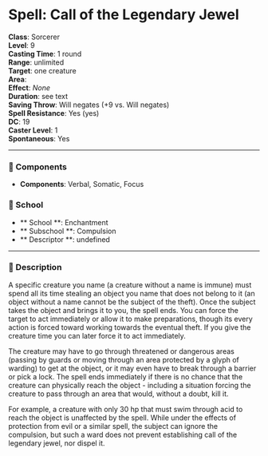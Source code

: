 
# Spell: Call of the Legendary Jewel
**Class**: Sorcerer  
**Level**: 9  
**Casting Time**: 1 round  
**Range**: unlimited  
**Target**: one creature  
**Area**:   
**Effect**: _None_  
**Duration**: see text  
**Saving Throw**: Will negates (+9 vs. Will negates)  
**Spell Resistance**: Yes (yes)  
**DC**: 19  
**Caster Level**: 1  
**Spontaneous**: Yes

---

### 🔮 Components
- **Components**: Verbal, Somatic, Focus

### 🏫 School
- ** School **: Enchantment
- ** Subschool **: Compulsion
- ** Descriptor **: undefined
---

### 📜 Description
A specific creature you name (a creature without a name is immune) must spend all its time stealing an object you name that does not belong to it (an object without a name cannot be the subject of the theft). Once the subject takes the object and brings it to you, the spell ends. You can force the target to act immediately or allow it to make preparations, though its every action is forced toward working towards the eventual theft. If you give the creature time you can later force it to act immediately.

The creature may have to go through threatened or dangerous areas (passing by guards or moving through an area protected by a glyph of warding) to get at the object, or it may even have to break through a barrier or pick a lock. The spell ends immediately if there is no chance that the creature can physically reach the object - including a situation forcing the creature to pass through an area that would, without a doubt, kill it.

For example, a creature with only 30 hp that must swim through acid to reach the object is unaffected by the spell. While under the effects of protection from evil or a similar spell, the subject can ignore the compulsion, but such a ward does not prevent establishing call of the legendary jewel, nor dispel it.
